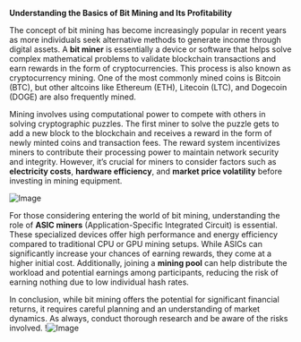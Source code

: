 **Understanding the Basics of Bit Mining and Its Profitability**

The concept of bit mining has become increasingly popular in recent years as more individuals seek alternative methods to generate income through digital assets. A **bit miner** is essentially a device or software that helps solve complex mathematical problems to validate blockchain transactions and earn rewards in the form of cryptocurrencies. This process is also known as cryptocurrency mining. One of the most commonly mined coins is Bitcoin (BTC), but other altcoins like Ethereum (ETH), Litecoin (LTC), and Dogecoin (DOGE) are also frequently mined.

Mining involves using computational power to compete with others in solving cryptographic puzzles. The first miner to solve the puzzle gets to add a new block to the blockchain and receives a reward in the form of newly minted coins and transaction fees. The reward system incentivizes miners to contribute their processing power to maintain network security and integrity. However, it’s crucial for miners to consider factors such as **electricity costs**, **hardware efficiency**, and **market price volatility** before investing in mining equipment.

![Image](https://github.com/user-attachments/assets/3be06921-4469-491d-bd37-5f14c53422b7)

For those considering entering the world of bit mining, understanding the role of **ASIC miners** (Application-Specific Integrated Circuit) is essential. These specialized devices offer high performance and energy efficiency compared to traditional CPU or GPU mining setups. While ASICs can significantly increase your chances of earning rewards, they come at a higher initial cost. Additionally, joining a **mining pool** can help distribute the workload and potential earnings among participants, reducing the risk of earning nothing due to low individual hash rates.

In conclusion, while bit mining offers the potential for significant financial returns, it requires careful planning and an understanding of market dynamics. As always, conduct thorough research and be aware of the risks involved. !![Image](https://github.com/user-attachments/assets/3be06921-4469-491d-bd37-5f14c53422b7)